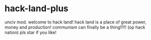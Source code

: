 # hack-land-plus
unciv mod. welcome to hack land! hack land is a place of great power, money and production! communism can finally be a thing!!!!! (op hack nation) pls star if you like!
